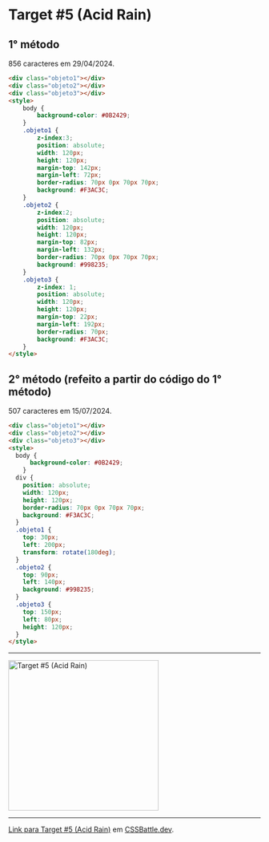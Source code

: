 # Target #5 (Acid Rain)

## 1° método

856 caracteres em 29/04/2024.

```HTML
<div class="objeto1"></div>
<div class="objeto2"></div>
<div class="objeto3"></div>
<style>
    body {
        background-color: #0B2429;
    }
    .objeto1 {
        z-index:3;
        position: absolute;
        width: 120px;
        height: 120px;
        margin-top: 142px;
        margin-left: 72px;
        border-radius: 70px 0px 70px 70px;
        background: #F3AC3C;
    }
    .objeto2 {
        z-index:2;
        position: absolute;
        width: 120px;
        height: 120px;
        margin-top: 82px;
        margin-left: 132px;
        border-radius: 70px 0px 70px 70px;
        background: #998235;
    }
    .objeto3 {
        z-index: 1;
        position: absolute;
        width: 120px;
        height: 120px;
        margin-top: 22px;
        margin-left: 192px;
        border-radius: 70px;
        background: #F3AC3C;
    }
</style>
```

## 2° método (refeito a partir do código do 1° método)

507 caracteres em 15/07/2024.

```HTML
<div class="objeto1"></div>
<div class="objeto2"></div>
<div class="objeto3"></div>
<style>
  body {
      background-color: #0B2429;
    }
  div {
    position: absolute;
    width: 120px;
    height: 120px;
    border-radius: 70px 0px 70px 70px;
    background: #F3AC3C;
  }
  .objeto1 {
    top: 30px;
    left: 200px;
    transform: rotate(180deg);
  }
  .objeto2 {
    top: 90px;
    left: 140px;
    background: #998235;
  }
  .objeto3 {
    top: 150px;
    left: 80px;
    height: 120px;
  }
</style>
```

---
<img src="https://cssbattle.dev/targets/5.png" title="Target #5 (Acid Rain)" width="300px">

---

[Link para Target #5 (Acid Rain)](https://cssbattle.dev/play/5) em [CSSBattle.dev](https://cssbattle.dev/).